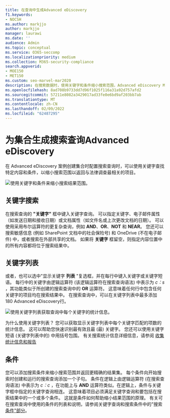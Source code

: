 ```yaml
---
title: 在查询中生成Advanced eDiscovery
f1.keywords:
- NOCSH
ms.author: markjjo
author: markjjo
manager: laurawi
ms.date: ''
audience: Admin
ms.topic: conceptual
ms.service: O365-seccomp
ms.localizationpriority: medium
ms.collection: M365-security-compliance
search.appverid:
- MOE150
- MET150
ms.custom: seo-marvel-mar2020
description: 在搜索数据时，使用关键字和条件缩小搜索范围，Advanced eDiscovery Microsoft 365。
ms.openlocfilehash: 8ad708b9733dd7d96f1025f116a31a92d757afd2
ms.sourcegitcommit: 57211e8082a3429017ad33fe0e6bd9af203bb7ab
ms.translationtype: MT
ms.contentlocale: zh-CN
ms.lasthandoff: 02/09/2022
ms.locfileid: "62487295"
---
```

# <a name="build-search-queries-for-collections-in-advanced-ediscovery"></a>为集合生成搜索查询Advanced eDiscovery

在 Advanced eDiscovery 案例创建集合时配置搜索查询[](collections-overview.md)时，可以使用关键字查找特定内容和条件，以缩小搜索范围以返回与法律调查最相关的项目。

![使用关键字和条件来缩小搜索结果范围。](../media/SearchQueryBox.png)

## <a name="keyword-searches"></a>关键字搜索

在搜索查询的 **"关键字"** 框中键入关键字查询。 可以指定关键字、电子邮件属性（如发送日期和接收日期）或文档属性（如文件名或上次更改文档的日期）。 可以使用采用布尔运算符的更复杂查询，例如 **AND**、**OR**、**NOT** 和 **NEAR**。 您还可以搜索敏感信息 (例如 SharePoint 文档中的社会保险号) 和 OneDrive (不在电子邮件) 中，或者搜索在外部共享的文档。 如果将 **关键字** 框留空，则指定内容位置中的所有内容都将位于搜索结果中。

## <a name="keyword-list"></a>关键字列表

或者，也可以选中"显示关键字 **列表** "复选框，并在每行中键入关键字或关键字短语。 每行中的关键字由逻辑运算符 (该逻辑运算符在搜索查询语法) 中表示为 *c：s* ，其功能类似于所创建的搜索查询中的 **OR** 运算符。 这意味着任何行中包含任何关键字的项目均在搜索结果中。 在搜索查询中，可以在关键字列表中最多添加 180 Advanced eDiscovery行。

![使用关键字列表获取查询中每个关键字的统计信息。](../media/KeywordListSearch.png)

为什么使用关键字列表？ 您可以获取显示关键字列表中每个关键字匹配的项数的统计信息。 这可以帮助您快速识别最有效且最 (最) 关键字。 您还可以使用关键字短语 (关键字列表中的) 中用括号包围。 有关搜索统计信息详细信息，请参阅 [收集统计信息和报告](collection-statistics-reports.md)

## <a name="conditions"></a>条件

您可以添加搜索条件来缩小搜索范围并返回更精确的结果集。 每个条件向开始搜索时创建和运行的搜索查询添加一个子句。 条件在逻辑上由逻辑运算符 (在搜索查询语法) 中表示为 *c：c* ，在功能上与 **AND** 运算符类似。在逻辑上，条件与关键字框中指定的关键字查询相连。 这意味着项目必须满足关键字查询和要包括在搜索结果中的一个或多个条件。 这就是条件如何帮助缩小结果范围的原理。 有关可在搜索查询中使用的条件的列表和说明，请参阅关键字查询和搜索条件中的"搜索 [条件"部分](keyword-queries-and-search-conditions.md#search-conditions)。
